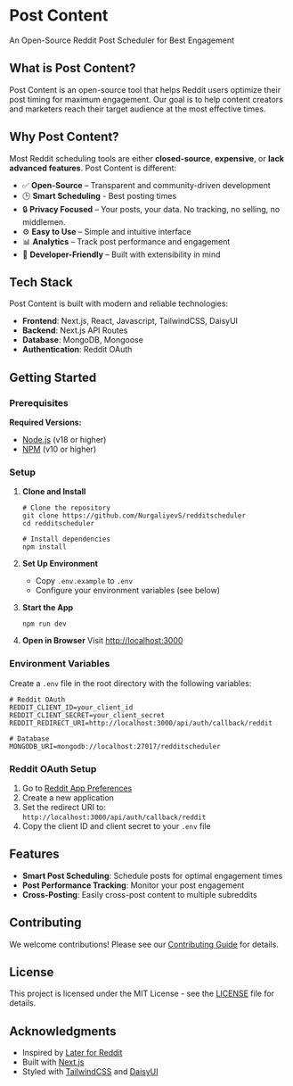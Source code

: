 # Post Content

An Open-Source Reddit Post Scheduler for Best Engagement

## What is Post Content?

Post Content is an open-source tool that helps Reddit users optimize their post timing for maximum engagement. Our goal is to help content creators and marketers reach their target audience at the most effective times.

## Why Post Content?

Most Reddit scheduling tools are either **closed-source**, **expensive**, or **lack advanced features**. Post Content is different:

- ✅ **Open-Source** – Transparent and community-driven development
- 🕒 **Smart Scheduling** - Best posting times
- 🔒 **Privacy Focused** – Your posts, your data. No tracking, no selling, no middlemen.
- ⚙️ **Easy to Use** – Simple and intuitive interface
- 📊 **Analytics** – Track post performance and engagement
- 🚀 **Developer-Friendly** – Built with extensibility in mind

## Tech Stack

Post Content is built with modern and reliable technologies:

- **Frontend**: Next.js, React, Javascript, TailwindCSS, DaisyUI
- **Backend**: Next.js API Routes
- **Database**: MongoDB, Mongoose
- **Authentication**: Reddit OAuth

## Getting Started

### Prerequisites

**Required Versions:**
- [Node.js](https://nodejs.org/en/download) (v18 or higher)
- [NPM](https://www.npmjs.com/get-npm) (v10 or higher)

### Setup

1. **Clone and Install**
   ```npm
   # Clone the repository
   git clone https://github.com/NurgaliyevS/redditscheduler
   cd redditscheduler

   # Install dependencies
   npm install
   ```

2. **Set Up Environment**
   - Copy `.env.example` to `.env`
   - Configure your environment variables (see below)

3. **Start the App**
   ```npm
   npm run dev
   ```

4. **Open in Browser**
   Visit [http://localhost:3000](http://localhost:3000)

### Environment Variables

Create a `.env` file in the root directory with the following variables:

```env
# Reddit OAuth
REDDIT_CLIENT_ID=your_client_id
REDDIT_CLIENT_SECRET=your_client_secret
REDDIT_REDIRECT_URI=http://localhost:3000/api/auth/callback/reddit

# Database
MONGODB_URI=mongodb://localhost:27017/redditscheduler
```

### Reddit OAuth Setup

1. Go to [Reddit App Preferences](https://www.reddit.com/prefs/apps)
2. Create a new application
3. Set the redirect URI to: `http://localhost:3000/api/auth/callback/reddit`
4. Copy the client ID and client secret to your `.env` file

## Features

- **Smart Post Scheduling**: Schedule posts for optimal engagement times
- **Post Performance Tracking**: Monitor your post engagement
- **Cross-Posting**: Easily cross-post content to multiple subreddits

## Contributing

We welcome contributions! Please see our [Contributing Guide](CONTRIBUTING.md) for details.

## License

This project is licensed under the MIT License - see the [LICENSE](LICENSE) file for details.

## Acknowledgments

- Inspired by [Later for Reddit](https://laterforreddit.com/)
- Built with [Next.js](https://nextjs.org/)
- Styled with [TailwindCSS](https://tailwindcss.com/) and [DaisyUI](https://daisyui.com/)
